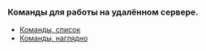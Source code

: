 ### Команды для работы на удалённом сервере.

+ [Команды, список]()
+ [Команды, наглядно](https://docs.google.com/document/d/1u0usnMP4jFAW8Mg6WBlhue88v0KvLyI4TBOYWaZbG7w/edit?usp=drive_link)
